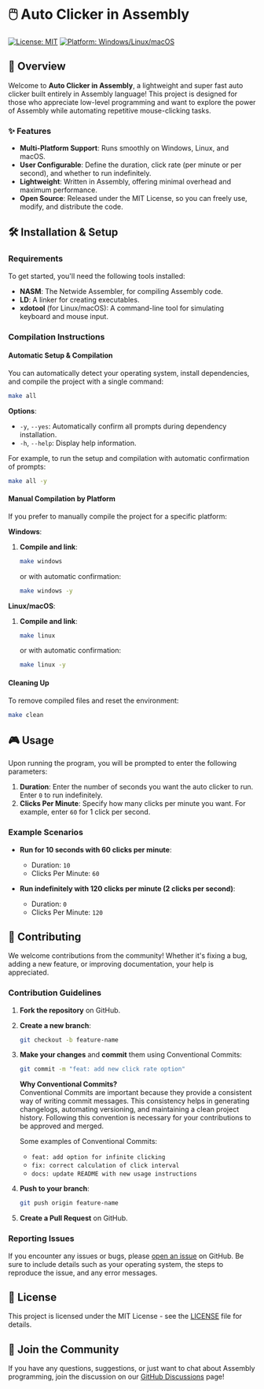 # 🖱️ Auto Clicker in Assembly

[![License: MIT](https://img.shields.io/badge/License-MIT-blue.svg)](LICENSE)
[![Platform: Windows/Linux/macOS](https://img.shields.io/badge/Platform-Windows%2FLinux%2FmacOS-lightgrey.svg)](#)

## 🚀 Overview

Welcome to **Auto Clicker in Assembly**, a lightweight and super fast auto clicker built entirely in Assembly language! This project is designed for those who appreciate low-level programming and want to explore the power of Assembly while automating repetitive mouse-clicking tasks.

### ✨ Features

- **Multi-Platform Support**: Runs smoothly on Windows, Linux, and macOS.
- **User Configurable**: Define the duration, click rate (per minute or per second), and whether to run indefinitely.
- **Lightweight**: Written in Assembly, offering minimal overhead and maximum performance.
- **Open Source**: Released under the MIT License, so you can freely use, modify, and distribute the code.

## 🛠️ Installation & Setup

### Requirements

To get started, you'll need the following tools installed:

- **NASM**: The Netwide Assembler, for compiling Assembly code.
- **LD**: A linker for creating executables.
- **xdotool** (for Linux/macOS): A command-line tool for simulating keyboard and mouse input.

### Compilation Instructions

#### Automatic Setup & Compilation

You can automatically detect your operating system, install dependencies, and compile the project with a single command:

```bash
make all
```

**Options**:
- `-y`, `--yes`: Automatically confirm all prompts during dependency installation.
- `-h`, `--help`: Display help information.

For example, to run the setup and compilation with automatic confirmation of prompts:

```bash
make all -y
```

#### Manual Compilation by Platform

If you prefer to manually compile the project for a specific platform:

**Windows**:
1. **Compile and link**:
    ```bash
    make windows
    ```
    or with automatic confirmation:
    ```bash
    make windows -y
    ```

**Linux/macOS**:
1. **Compile and link**:
    ```bash
    make linux
    ```
    or with automatic confirmation:
    ```bash
    make linux -y
    ```

#### Cleaning Up

To remove compiled files and reset the environment:

```bash
make clean
```

## 🎮 Usage

Upon running the program, you will be prompted to enter the following parameters:

1. **Duration**: Enter the number of seconds you want the auto clicker to run. Enter `0` to run indefinitely.
2. **Clicks Per Minute**: Specify how many clicks per minute you want. For example, enter `60` for 1 click per second.

### Example Scenarios

- **Run for 10 seconds with 60 clicks per minute**:
    - Duration: `10`
    - Clicks Per Minute: `60`

- **Run indefinitely with 120 clicks per minute (2 clicks per second)**:
    - Duration: `0`
    - Clicks Per Minute: `120`

## 🧩 Contributing

We welcome contributions from the community! Whether it's fixing a bug, adding a new feature, or improving documentation, your help is appreciated.

### Contribution Guidelines

1. **Fork the repository** on GitHub.
2. **Create a new branch**:
    ```bash
    git checkout -b feature-name
    ```
3. **Make your changes** and **commit** them using Conventional Commits:
    ```bash
    git commit -m "feat: add new click rate option"
    ```
    **Why Conventional Commits?**  
    Conventional Commits are important because they provide a consistent way of writing commit messages. This consistency helps in generating changelogs, automating versioning, and maintaining a clean project history. Following this convention is necessary for your contributions to be approved and merged.

    Some examples of Conventional Commits:
    - `feat: add option for infinite clicking`
    - `fix: correct calculation of click interval`
    - `docs: update README with new usage instructions`
4. **Push to your branch**:
    ```bash
    git push origin feature-name
    ```
5. **Create a Pull Request** on GitHub.

### Reporting Issues

If you encounter any issues or bugs, please [open an issue](https://github.com/yourusername/auto-clicker-assembly/issues) on GitHub. Be sure to include details such as your operating system, the steps to reproduce the issue, and any error messages.

## 📄 License

This project is licensed under the MIT License - see the [LICENSE](LICENSE) file for details.

## 💬 Join the Community

If you have any questions, suggestions, or just want to chat about Assembly programming, join the discussion on our [GitHub Discussions](https://github.com/Donotavio/DON-Auto-Clicker/discussions) page!
